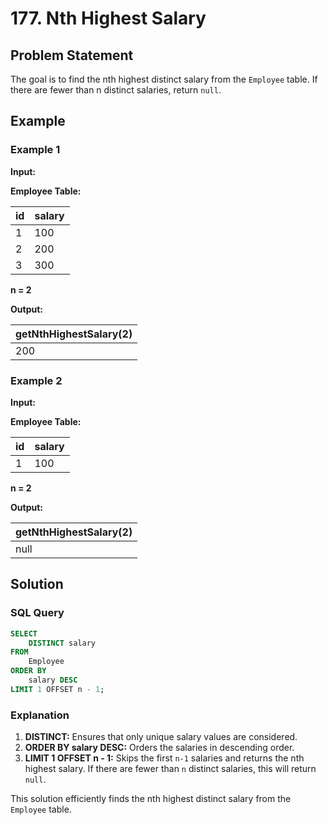 # 177. Nth Highest Salary

## Problem Statement

The goal is to find the nth highest distinct salary from the `Employee` table. If there are fewer than n distinct salaries, return `null`.

## Example

### Example 1

**Input:**

**Employee Table:**

| id | salary |
|----|--------|
| 1  | 100    |
| 2  | 200    |
| 3  | 300    |

**n = 2**

**Output:**

| getNthHighestSalary(2) |
|------------------------|
| 200                    |

### Example 2

**Input:**

**Employee Table:**

| id | salary |
|----|--------|
| 1  | 100    |

**n = 2**

**Output:**

| getNthHighestSalary(2) |
|------------------------|
| null                   |

## Solution

### SQL Query

```sql
SELECT
    DISTINCT salary
FROM
    Employee
ORDER BY
    salary DESC
LIMIT 1 OFFSET n - 1;
```

### Explanation

1. **DISTINCT:** Ensures that only unique salary values are considered.
2. **ORDER BY salary DESC:** Orders the salaries in descending order.
3. **LIMIT 1 OFFSET n - 1:** Skips the first `n-1` salaries and returns the nth highest salary. If there are fewer than `n` distinct salaries, this will return `null`.

This solution efficiently finds the nth highest distinct salary from the `Employee` table.
